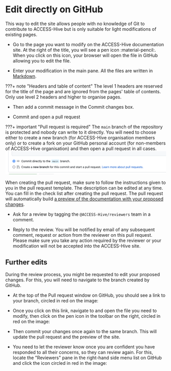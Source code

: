 # Edit directly on GitHub

This way to edit the site allows people with no knowledge of Git to contribute to ACCESS-Hive but is only suitable for light modifications of existing pages.

- Go to the page you want to modify on the ACCESS-Hive documentation site. At the right of the title, you will see a pen icon :material-pencil:. When you click on this icon, your browser will open the file in GitHub allowing you to edit the file.

<!-- <figure markdown>
  ![EditPen](../assets/edit_pen.png)
  <figcaption>Pen icon circled in red</figcaption>
</figure> -->

- Enter your modification in the main pane. All the files are written in [Markdown][MarkdownSheet].

???+ note "Headers and table of content"
    The level 1 headers are reserved for the title of the page and are ignored from the pages' table of contents. Only use level 2 headers and higher to organise pages.

- Then add a commit message in the Commit changes box.

<!-- <figure markdown>
  ![CommitBox](../assets/commit-box.png)
</figure> -->

- Commit and open a pull request

???+ important "Pull request is required"
    The `main` branch of the repository is protected and nobody can write to it directly. You will need to choose either to create a new branch (for ACCESS-Hive organisation members only) or to create a fork on your GitHub personal account (for non-members of ACCESS-Hive organisation) and then open a pull request in all cases.
    ![BranchAndPR](../assets/branch-and-pr.png)

When creating the pull request, make sure to follow the instructions given to you in the pull request template. The description can be edited at any time. You can fill in the check list after creating the pull request. The pull request will automatically build [a preview of the documentation with your proposed changes][preview].

- Ask for a review by tagging the `@ACCESS-Hive/reviewers` team in a comment.

- Reply to the review. You will be notified by email of any subsequent comment, request or action from the reviewer on this pull request. Please make sure you take any action required by the reviewer or your modification will not be accepted into the ACCESS-Hive site.

## Further edits

During the review process, you might be requested to edit your proposed changes. For this, you will need to navigate to the branch created by GitHub. 

- At the top of the Pull request window on GitHub, you should see a link to your branch, circled in red on the image:

<!-- <figure markdown>
  ![PRheader](../assets/PR_header.png)
</figure> -->

- Once you click on this link, navigate to and open the file you need to modify, then click on the pen icon in the toolbar on the right, circled in red on the image:
<!-- 
<figure markdown>
  ![GitHubedit](../assets/GitHub-edit.png)
</figure> -->

- Then commit your changes once again to the same branch. This will update the pull request and the preview of the site.

- You need to let the reviewer know once you are confident you have responded to all their concerns, so they can review again. For this, locate the "Reviewers" pane in the right-hand side menu list on GitHub and click the icon circled in red in the image:

<!-- <figure markdown>
  ![GitHubnewrev](../assets/GitHub-2nd-review.png)
</figure> -->

[MarkdownSheet]: https://www.markdownguide.org/cheat-sheet/
[preview]: edit-locally.md#preview-from-a-pull-request